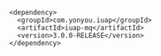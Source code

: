 ﻿	<dependency>
	  <groupId>com.yonyou.iuap</groupId>
	  <artifactId>iuap-mq</artifactId>
	  <version>3.0.0-RELEASE</version>
	</dependency>
